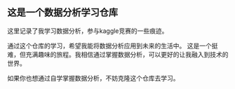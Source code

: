## 这是一个数据分析学习仓库

这里记录了我学习数据分析，参与kaggle竞赛的一些痕迹。

通过这个仓库的学习，希望我能将数据分析应用到未来的生活中。
这是一个挺难，但充满趣味的旅程。我相信通过掌握数据分析，可以更好的让我融入到技术的世界。

如果你也想通过自学掌握数据分析，不妨克隆这个仓库去学习。
